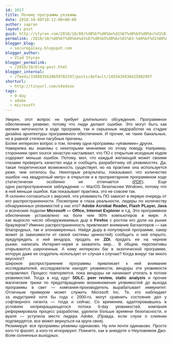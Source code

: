 ```yaml
---
id: 1017
title: Почему программы уязвимы
date: 2010-10-08T18:12:00+00:00
author: sapran
layout: post
guid: http://styran.com/2010/10/08/%d0%bf%d0%be%d1%87%d0%b5%d0%bc%d1%83-%d0%bf%d1%80%d0%be%d0%b3%d1%80%d0%b0%d0%bc%d0%bc%d1%8b-%d1%83%d1%8f%d0%b7%d0%b2%d0%b8%d0%bc%d1%8b/
permalink: /2010/10/%d0%bf%d0%be%d1%87%d0%b5%d0%bc%d1%83-%d0%bf%d1%80%d0%be%d0%b3%d1%80%d0%b0%d0%bc%d0%bc%d1%8b-%d1%83%d1%8f%d0%b7%d0%b2%d0%b8%d0%bc%d1%8b/
blogger_blog:
  - securegalaxy.blogspot.com
blogger_author:
  - Vlad Styran
blogger_permalink:
  - /2010/10/blog-post.html
blogger_internal:
  - /feeds/3388835630659782197/posts/default/1455435638425802997
shorturl:
  - http://tinyurl.com/o4odxoo
tags:
  - 0-day
  - adobe
  - microsoft
---
```

<div style="font-family: arial; font-size: small;">
  <div style="text-align: justify;">
    Уверен, этот вопрос не требует длительного обсуждения. Программное обеспечение&nbsp;уязвимо,&nbsp;потому что люди делают ошибки. Это могут быть как мелкие неточности в коде программ, так и серьезные недоработки на стадии дизайна&nbsp;архитектуры&nbsp;программного обеспечения. И прочие, не такие банальные, но в равной степени пагубные причины.
  </div>
</div>

<div style="font-family: arial; font-size: small;">
  <div style="text-align: justify;">
  </div>
</div>

<div style="font-family: arial; font-size: small;">
  <div style="text-align: justify;">
    Более интересен вопрос о том,&nbsp;почему&nbsp;одни программы &#171;уязвимее&#187;&nbsp;других.
  </div>
</div>

<div style="font-family: arial; font-size: small;">
  <div style="text-align: justify;">
  </div>
</div>

<div style="font-family: arial; font-size: small;">
  <div style="text-align: justify;">
    Наверняка вы знакомы с некоторыми мнениями по этому поводу. Например, сторонники open source зачастую настаивают, что ПО с открытым исходным кодом содержит меньше ошибок. Потому, мол, что каждый желающий может своими глазами проверить качество кода и сообщить разработчику об уязвимостях. Да, такая теоретическая возможность существует, но на практике она используется реже, чем хотелось бы. Некоторые результаты, показывают, что количество ошибок &#171;на квадратный метр&#187; в открытом и в проприетарном программном коде статистически особенно не отличается&nbsp;(<a href="http://www.swdsi.org/swdsi07/2007_proceedings/papers/236.pdf">PDF</a>).&nbsp;Еще одно&nbsp;распространенное&nbsp;заблуждение &#8212; MacOS безопаснее Windows, потому что в ней меньше ошибок. Как показывает практика, это не совсем так.
  </div>
</div>

<div style="font-family: arial; font-size: small;">
  <div style="text-align: justify;">
  </div>
</div>

<div style="font-family: arial; font-size: small;">
  <div style="text-align: justify;">
    Я склонен согласиться с версией, что уязвимость ПО зависит в первую очередь от его распространенности. Посмотрим в глаза реальности, лидеры по количеству обнаруженных уязвимостей у нас кто? <b>Adobe Acrobat Reader, Flash PLayer, Java</b> и всяческие поделки <b>Microsoft &#8212; Office, Internet Explorer </b>и т.д. Это программное обеспечение установлено на боле чем 90% компьютеров в мире. А как&nbsp;выросло&nbsp;число обнаруживаемых дыр в <b>Firefox </b>с ростом его доли на рынке браузеров? Именно распространенность привлекает внимание багхантеров &#8212; как благородных, так и злонамеренных. Найдя дыру в&nbsp;популярной программе, хакер может (в зависимости от своей системы ценностей) сообщить о ней открыто, предупредить о ней вендора, продать ее <b>ZDI</b>, продать ее на черном рынке,&nbsp;написать Интернет-червя и захватить мир&#8230;&nbsp;В общем, перспективы открываются широченные. А кому интересен баг в экзотической программе, которую даже ее создатель использует от случая к случаю? Когда вокруг так много вкусного?
  </div>
</div>

<div style="font-family: arial; font-size: small;">
  <div style="text-align: justify;">
  </div>
</div>

<div style="font-family: arial; font-size: small;">
  <div style="text-align: justify;">
    Широкое распространение программы привлекает к ней внимание исследователей, исследователи находят уязвимости, вендоры эти уязвимости исправляют. Процесс повторяется, пока вендоры не начинают утопать в потоке уязвимостей. Тогда в ход идут <b>SDLC</b>, <b>peer review, static analysis</b> и прочие магические трюки по&nbsp;предотвращению&nbsp;возникновения уязвимостей до выхода программы в свет &#8212; компания-производитель вырабатывает иммунитет. Отличным примером может служить Microsoft Inc. Те, кто наблюдает за&nbsp;индустрией&nbsp;хотя бы года с 2000-го, могут сравнить состояние дел у софтверного гиганта &#8212; тогда и сейчас. Со временем, адаптировавшись в условиях непрекращающегося потока 0-day уязвимостей, компания реформировала процесс разработки, уделили больше времени безопасности, и вуаля &#8212; уступила место лидера Adobe. (Правда, если слухи о слиянии подтвердятся, все может вернуться на круги своя).
  </div>
</div>

<div style="font-family: arial; font-size: small;">
  <div style="text-align: justify;">
  </div>
</div>

<div style="font-family: arial; font-size: small;">
  <div style="text-align: justify;">
    Резюмируя: все программы уязвимы одинаково. Ну или почти одинаково. Просто кого-то фаззят, а кого-то игнорируют. Помните, как в анекдоте о Неуловимом Джо. Всем солнечных выходных.
  </div>
</div>

<div class="addtoany_share_save_container addtoany_content_bottom">
  <div class="a2a_kit a2a_kit_size_32 addtoany_list a2a_target" id="wpa2a_124">
    <a class="a2a_button_facebook" href="http://www.addtoany.com/add_to/facebook?linkurl=https%3A%2F%2Fblog.styran.com%2F2010%2F10%2F%25d0%25bf%25d0%25be%25d1%2587%25d0%25b5%25d0%25bc%25d1%2583-%25d0%25bf%25d1%2580%25d0%25be%25d0%25b3%25d1%2580%25d0%25b0%25d0%25bc%25d0%25bc%25d1%258b-%25d1%2583%25d1%258f%25d0%25b7%25d0%25b2%25d0%25b8%25d0%25bc%25d1%258b%2F&linkname=%D0%9F%D0%BE%D1%87%D0%B5%D0%BC%D1%83%20%D0%BF%D1%80%D0%BE%D0%B3%D1%80%D0%B0%D0%BC%D0%BC%D1%8B%20%D1%83%D1%8F%D0%B7%D0%B2%D0%B8%D0%BC%D1%8B" title="Facebook" rel="nofollow" target="_blank"></a><a class="a2a_button_twitter" href="http://www.addtoany.com/add_to/twitter?linkurl=https%3A%2F%2Fblog.styran.com%2F2010%2F10%2F%25d0%25bf%25d0%25be%25d1%2587%25d0%25b5%25d0%25bc%25d1%2583-%25d0%25bf%25d1%2580%25d0%25be%25d0%25b3%25d1%2580%25d0%25b0%25d0%25bc%25d0%25bc%25d1%258b-%25d1%2583%25d1%258f%25d0%25b7%25d0%25b2%25d0%25b8%25d0%25bc%25d1%258b%2F&linkname=%D0%9F%D0%BE%D1%87%D0%B5%D0%BC%D1%83%20%D0%BF%D1%80%D0%BE%D0%B3%D1%80%D0%B0%D0%BC%D0%BC%D1%8B%20%D1%83%D1%8F%D0%B7%D0%B2%D0%B8%D0%BC%D1%8B" title="Twitter" rel="nofollow" target="_blank"></a><a class="a2a_button_google_plus" href="http://www.addtoany.com/add_to/google_plus?linkurl=https%3A%2F%2Fblog.styran.com%2F2010%2F10%2F%25d0%25bf%25d0%25be%25d1%2587%25d0%25b5%25d0%25bc%25d1%2583-%25d0%25bf%25d1%2580%25d0%25be%25d0%25b3%25d1%2580%25d0%25b0%25d0%25bc%25d0%25bc%25d1%258b-%25d1%2583%25d1%258f%25d0%25b7%25d0%25b2%25d0%25b8%25d0%25bc%25d1%258b%2F&linkname=%D0%9F%D0%BE%D1%87%D0%B5%D0%BC%D1%83%20%D0%BF%D1%80%D0%BE%D0%B3%D1%80%D0%B0%D0%BC%D0%BC%D1%8B%20%D1%83%D1%8F%D0%B7%D0%B2%D0%B8%D0%BC%D1%8B" title="Google+" rel="nofollow" target="_blank"></a><a class="a2a_button_linkedin" href="http://www.addtoany.com/add_to/linkedin?linkurl=https%3A%2F%2Fblog.styran.com%2F2010%2F10%2F%25d0%25bf%25d0%25be%25d1%2587%25d0%25b5%25d0%25bc%25d1%2583-%25d0%25bf%25d1%2580%25d0%25be%25d0%25b3%25d1%2580%25d0%25b0%25d0%25bc%25d0%25bc%25d1%258b-%25d1%2583%25d1%258f%25d0%25b7%25d0%25b2%25d0%25b8%25d0%25bc%25d1%258b%2F&linkname=%D0%9F%D0%BE%D1%87%D0%B5%D0%BC%D1%83%20%D0%BF%D1%80%D0%BE%D0%B3%D1%80%D0%B0%D0%BC%D0%BC%D1%8B%20%D1%83%D1%8F%D0%B7%D0%B2%D0%B8%D0%BC%D1%8B" title="LinkedIn" rel="nofollow" target="_blank"></a><a class="a2a_dd addtoany_share_save" href="https://www.addtoany.com/share"></a>
  </div>
</div>